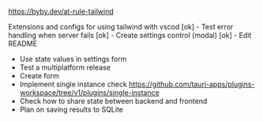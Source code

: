 https://byby.dev/at-rule-tailwind

Extensions and configs for using tailwind with vscod
[ok] - Test error handling when server fails
[ok] - Create settings control (modal)
[ok] - Edit README

- Use state values in settings form
- Test a multiplatform release
- Create form
- Implement single instance check https://github.com/tauri-apps/plugins-workspace/tree/v1/plugins/single-instance
- Check how to share state between backend and frontend
- Plan on saving results to SQLite
